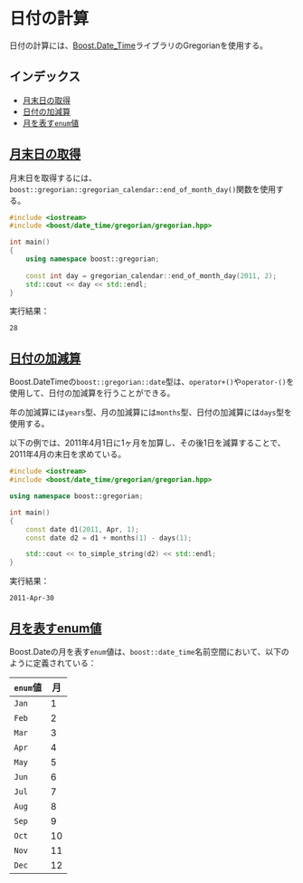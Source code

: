 # 日付の計算

日付の計算には、[Boost.Date\_Time](http://www.boost.org/doc/libs/release/doc/html/date_time.html)ライブラリのGregorianを使用する。

## インデックス

- [月末日の取得](#end-of-month-day)
- [日付の加減算](#date-add-subtract)
- [月を表す`enum`値](#month-enum)


## <a name="end-of-month-day" href="#end-of-month-day">月末日の取得</a>

月末日を取得するには、`boost::gregorian::gregorian_calendar::end_of_month_day()`関数を使用する。


```cpp example
#include <iostream>
#include <boost/date_time/gregorian/gregorian.hpp>

int main()
{
    using namespace boost::gregorian;
  
    const int day = gregorian_calendar::end_of_month_day(2011, 2);
    std::cout << day << std::endl;
}
```


実行結果：

```
28
```


## <a name="date-add-subtract" href="#date-add-subtract">日付の加減算</a>

Boost.DateTimeの`boost::gregorian::date`型は、`operator+()`や`operator-()`を使用して、日付の加減算を行うことができる。

年の加減算には`years`型、月の加減算には`months`型、日付の加減算には`days`型を使用する。

以下の例では、2011年4月1日に1ヶ月を加算し、その後1日を減算することで、2011年4月の末日を求めている。

```cpp example
#include <iostream>
#include <boost/date_time/gregorian/gregorian.hpp>

using namespace boost::gregorian;

int main()
{
    const date d1(2011, Apr, 1);
    const date d2 = d1 + months(1) - days(1);

    std::cout << to_simple_string(d2) << std::endl;
}
```

実行結果：

```
2011-Apr-30
```

## <a name="month-enum" href="#month-enum">月を表すenum値</a>

Boost.Dateの月を表す`enum`値は、`boost::date_time`名前空間において、以下のように定義されている：


| `enum`値 | 月 |
|--------|----|
| `Jan`  | 1 |
| `Feb`  | 2 |
| `Mar`  | 3 |
| `Apr`  | 4 |
| `May`  | 5 |
| `Jun`  | 6 |
| `Jul`  | 7 |
| `Aug`  | 8 |
| `Sep`  | 9 |
| `Oct`  | 10 |
| `Nov`  | 11 |
| `Dec`  | 12 |


